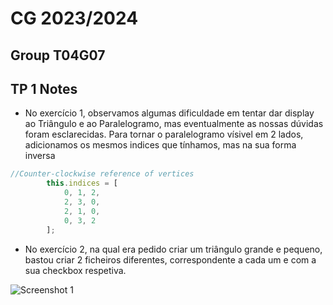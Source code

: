 # CG 2023/2024

## Group T04G07

## TP 1 Notes

- No exercício 1, observamos algumas dificuldade em tentar dar display ao Triângulo e ao Paralelogramo, mas eventualmente as nossas dúvidas foram esclarecidas. Para tornar o paralelogramo vísivel em 2 lados, adicionamos os mesmos indices que tínhamos, mas na sua forma inversa

```javascript
//Counter-clockwise reference of vertices
        this.indices = [
            0, 1, 2,
            2, 3, 0,
            2, 1, 0,
            0, 3, 2
        ];
```
- No exercício 2, na qual era pedido criar um triângulo grande e pequeno, bastou criar 2 ficheiros diferentes, correspondente a cada um e com a sua checkbox respetiva.

![Screenshot 1](screenshots/CG-t4g7-tp-1.png)
